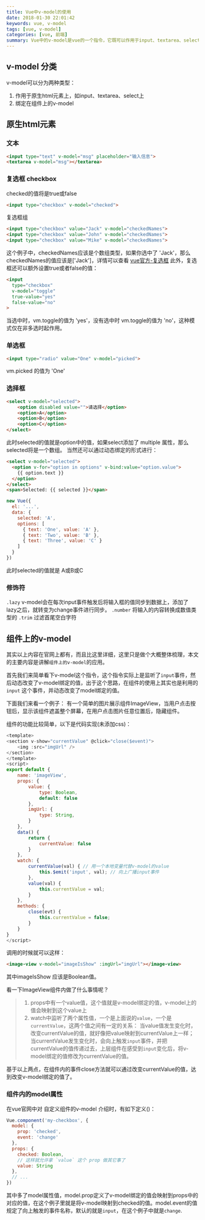 ```yaml
---
title: Vue中v-model的使用
date: 2018-01-30 22:01:42
keywords: vue, v-model
tags: [vue, v-model]
categories: [vue, 前端]
summary: Vue中的v-model是vue的一个指令，它既可以作用于input、textarea、select上，又可以作用于组件上。
---
```


## v-model 分类
v-model可以分为两种类型：
1. 作用于原生html元素上，如input、textarea、select上
2. 绑定在组件上的v-model

## 原生html元素

### 文本
```html
<input type="text" v-model="msg" placeholder="输入信息">
<textarea v-model="msg"></textarea>
```

### 复选框 checkbox
checked的值将是true或false
```html
<input type="checkbox" v-model="checked">
```
复选框组
```html
<input type="checkbox" value="Jack" v-model="checkedNames">
<input type="checkbox" value="John" v-model="checkedNames">
<input type="checkbox" value="Mike" v-model="checkedNames">
```
这个例子中，checkedNames应该是个数组类型，如果你选中了 'Jack'，那么checkedNames的值应该是['Jack']，详情可以查看 [vue官方-复选框](https://cn.vuejs.org/v2/guide/forms.html#%E5%A4%8D%E9%80%89%E6%A1%86)
此外，复选框还可以额外设置true或者false的值：
```html
<input
  type="checkbox"
  v-model="toggle"
  true-value="yes"
  false-value="no"
>
```
当选中时，vm.toggle的值为 'yes'，没有选中时 vm.toggle的值为 'no'，这种模式仅在非多选时起作用。

### 单选框
```html
<input type="radio" value="One" v-model="picked">
```
vm.picked 的值为 'One'

### 选择框
```html
<select v-model="selected">
    <option disabled value="">请选择</option>
    <option>A</option>
    <option>B</option>
    <option>C</option>
</select>
```
此时selected的值就是option中的值，如果select添加了 multiple 属性，那么selected将是一个数组。
当然还可以通过动态绑定的形式进行：
```html
<select v-model="selected">
  <option v-for="option in options" v-bind:value="option.value">
    {{ option.text }}
  </option>
</select>
<span>Selected: {{ selected }}</span>
```
```javascript
new Vue({
  el: '...',
  data: {
    selected: 'A',
    options: [
      { text: 'One', value: 'A' },
      { text: 'Two', value: 'B' },
      { text: 'Three', value: 'C' }
    ]
  }
})
```
此时selected的值就是 A或B或C

### 修饰符
`.lazy` v-model会在每次input事件触发后将输入框的值同步到数据上，添加了lazy之后，就转变为change事件进行同步。
`.number` 将输入的内容转换成数值类型的
`.trim` 过滤首尾空白字符

## 组件上的v-model

其实以上内容在官网上都有，而且比这里详细，这里只是做个大概整体梳理，本文的主要内容是讲解`组件上的v-model`的应用。

首先我们来简单看下v-model这个指令，这个指令实际上是监听了`input`事件，然后动态改变了v-model绑定的值，出于这个思路，在组件的使用上其实也是利用的`input` 这个事件，并动态改变了model绑定的值。

下面我们来看一个例子： 有一个简单的图片展示组件ImageView，当用户点击按钮后，显示该组件遮盖整个屏幕，在用户点击图片任意位置后，隐藏组件。

组件的功能比较简单，以下是代码实现(未添加css)：
```javascript
<template>
<section v-show="currentValue" @click="close($event)">
    <img :src="imgUrl" /> 
</section>
</template>
<script>
export default {
    name: 'imageView',
    props: {
        value: {
            type: Boolean,
            default: false
        },
        imgUrl: {
            type: String,
        }
    },
    data() {
        return {
            currentValue: false
        }
    },
    watch: {
        currentValue(val) { // 用一个本地变量代替v-model的value
            this.$emit('input', val); // 向上广播input事件
        },
        value(val) {
            this.currentValue = val;
        }
    },
    methods: {
        close(evt) {
            this.currentValue = false; 
        }
    }
}
</script>
```
调用的时候就可以这样：
```html
<image-view v-model="imageIsShow" :imgUrl="imgUrl"></image-view>
```
其中imageIsShow 应该是Boolean值。

看一下ImageView组件内做了什么事情呢？
> 1. props中有一个value值，这个值就是v-model绑定的值，v-model上的值会映射到这个value上
> 2. watch中监听了两个属性值，一个是上面说的`value`，一个是 `currentValue`，这两个值之间有一定的关系：
    当value值发生变化时，改变currentValue的值，就好像把value映射到currentValue上一样；
    当currentValue发生变化时，会向上触发`input`事件，并把currentValue的值传递过去，上层组件在感受到`input`变化后，将v-model绑定的值修改为currentValue的值。

基于以上两点，在组件内的事件close方法就可以通过改变currentValue的值，达到改变v-model绑定的值了。

### 组件内的model属性

在vue官网中对 自定义组件的v-model 介绍时，有如下定义()：
```javascript
Vue.component('my-checkbox', {
  model: {
    prop: 'checked',
    event: 'change'
  },
  props: {
    checked: Boolean,
    // 这样就允许拿 `value` 这个 prop 做其它事了
    value: String
  },
  // ...
})
```
其中多了model属性值，model.prop定义了v-model绑定的值会映射到props中的对应的值，在这个例子里就是将v-model映射到checked的值。model.event的值规定了向上触发的事件名称，默认的就是`input`，在这个例子中就是`change`.




